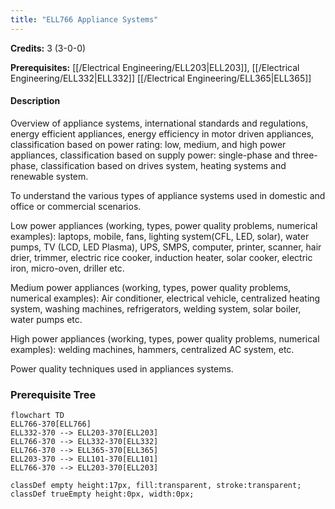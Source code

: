 ```yaml
---
title: "ELL766 Appliance Systems"
---
```

**Credits:** 3 (3-0-0)

**Prerequisites:** [[/Electrical Engineering/ELL203|ELL203]], [[/Electrical Engineering/ELL332|ELL332]] [[/Electrical Engineering/ELL365|ELL365]]

#### Description
Overview of appliance systems, international standards and regulations, energy efficient appliances, energy efficiency in motor driven appliances, classification based on power rating: low, medium, and high power appliances, classification based on supply power: single-phase and three-phase, classification based on drives system, heating systems and renewable system.

To understand the various types of appliance systems used in domestic and office or commercial scenarios.

Low power appliances (working, types, power quality problems, numerical examples): laptops, mobile, fans, lighting system(CFL, LED, solar), water pumps, TV (LCD, LED Plasma), UPS, SMPS, computer, printer, scanner, hair drier, trimmer, electric rice cooker, induction heater, solar cooker, electric iron, micro-oven, driller etc.

Medium power appliances (working, types, power quality problems, numerical examples): Air conditioner, electrical vehicle, centralized heating system, washing machines, refrigerators, welding system, solar boiler, water pumps etc.

High power appliances (working, types, power quality problems, numerical examples): welding machines, hammers, centralized AC system, etc.

Power quality techniques used in appliances systems.

### Prerequisite Tree

```mermaid
flowchart TD
ELL766-370[ELL766]
ELL332-370 --> ELL203-370[ELL203]
ELL766-370 --> ELL332-370[ELL332]
ELL766-370 --> ELL365-370[ELL365]
ELL203-370 --> ELL101-370[ELL101]
ELL766-370 --> ELL203-370[ELL203]

classDef empty height:17px, fill:transparent, stroke:transparent;
classDef trueEmpty height:0px, width:0px;
```